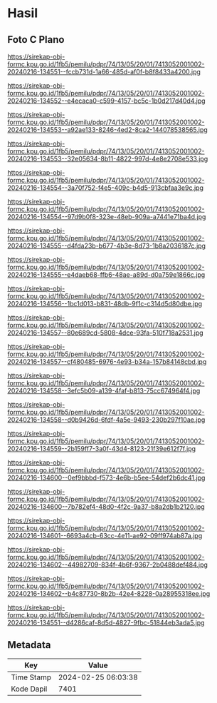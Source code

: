 # Hasil

## Foto C Plano

https://sirekap-obj-formc.kpu.go.id/1fb5/pemilu/pdpr/74/13/05/20/01/7413052001002-20240216-134551--fccb731d-1a66-485d-af0f-b8f8433a4200.jpg

https://sirekap-obj-formc.kpu.go.id/1fb5/pemilu/pdpr/74/13/05/20/01/7413052001002-20240216-134552--e4ecaca0-c599-4157-bc5c-1b0d217d40d4.jpg

https://sirekap-obj-formc.kpu.go.id/1fb5/pemilu/pdpr/74/13/05/20/01/7413052001002-20240216-134553--a92ae133-8246-4ed2-8ca2-144078538565.jpg

https://sirekap-obj-formc.kpu.go.id/1fb5/pemilu/pdpr/74/13/05/20/01/7413052001002-20240216-134553--32e05634-8b11-4822-997d-4e8e2708e533.jpg

https://sirekap-obj-formc.kpu.go.id/1fb5/pemilu/pdpr/74/13/05/20/01/7413052001002-20240216-134554--3a70f752-f4e5-409c-b4d5-913cbfaa3e9c.jpg

https://sirekap-obj-formc.kpu.go.id/1fb5/pemilu/pdpr/74/13/05/20/01/7413052001002-20240216-134554--97d9b0f8-323e-48eb-909a-a7441e71ba4d.jpg

https://sirekap-obj-formc.kpu.go.id/1fb5/pemilu/pdpr/74/13/05/20/01/7413052001002-20240216-134555--d4fda23b-b677-4b3e-8d73-1b8a2036187c.jpg

https://sirekap-obj-formc.kpu.go.id/1fb5/pemilu/pdpr/74/13/05/20/01/7413052001002-20240216-134555--e4daeb68-ffb6-48ae-a89d-d0a759e1866c.jpg

https://sirekap-obj-formc.kpu.go.id/1fb5/pemilu/pdpr/74/13/05/20/01/7413052001002-20240216-134556--1bc1d013-b831-48db-9f1c-c314d5d80dbe.jpg

https://sirekap-obj-formc.kpu.go.id/1fb5/pemilu/pdpr/74/13/05/20/01/7413052001002-20240216-134557--80e689cd-5808-4dce-93fa-510f718a2531.jpg

https://sirekap-obj-formc.kpu.go.id/1fb5/pemilu/pdpr/74/13/05/20/01/7413052001002-20240216-134557--cf480485-6976-4e93-b34a-157b84148cbd.jpg

https://sirekap-obj-formc.kpu.go.id/1fb5/pemilu/pdpr/74/13/05/20/01/7413052001002-20240216-134558--3efc5b09-a139-4faf-b813-75cc674964f4.jpg

https://sirekap-obj-formc.kpu.go.id/1fb5/pemilu/pdpr/74/13/05/20/01/7413052001002-20240216-134558--d0b9426d-6fdf-4a5e-9493-230b297f10ae.jpg

https://sirekap-obj-formc.kpu.go.id/1fb5/pemilu/pdpr/74/13/05/20/01/7413052001002-20240216-134559--2b159ff7-3a0f-43d4-8123-21f39e612f7f.jpg

https://sirekap-obj-formc.kpu.go.id/1fb5/pemilu/pdpr/74/13/05/20/01/7413052001002-20240216-134600--0ef9bbbd-f573-4e6b-b5ee-54def2b6dc41.jpg

https://sirekap-obj-formc.kpu.go.id/1fb5/pemilu/pdpr/74/13/05/20/01/7413052001002-20240216-134600--7b782ef4-48d0-4f2c-9a37-b8a2db1b2120.jpg

https://sirekap-obj-formc.kpu.go.id/1fb5/pemilu/pdpr/74/13/05/20/01/7413052001002-20240216-134601--6693a4cb-63cc-4e11-ae92-09ff974ab87a.jpg

https://sirekap-obj-formc.kpu.go.id/1fb5/pemilu/pdpr/74/13/05/20/01/7413052001002-20240216-134602--44982709-834f-4b6f-9367-2b0488def484.jpg

https://sirekap-obj-formc.kpu.go.id/1fb5/pemilu/pdpr/74/13/05/20/01/7413052001002-20240216-134602--b4c87730-8b2b-42e4-8228-0a28955318ee.jpg

https://sirekap-obj-formc.kpu.go.id/1fb5/pemilu/pdpr/74/13/05/20/01/7413052001002-20240216-134551--d4286caf-8d5d-4827-9fbc-51844eb3ada5.jpg


## Metadata

| Key        | Value               |
| ---------- | ------------------- |
| Time Stamp | 2024-02-25 06:03:38 |
| Kode Dapil | 7401                |




